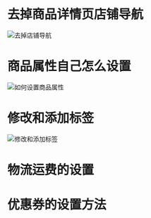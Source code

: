 # 去掉商品详情页店铺导航

![去掉店铺导航](https://files.catbox.moe/udevq4.png)

# 商品属性自己怎么设置

![如何设置商品属性](https://files.catbox.moe/4skc23.png)

# 修改和添加标签

![修改和添加标签](https://files.catbox.moe/u1dh92.png)

# 物流运费的设置

# 优惠券的设置方法
